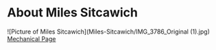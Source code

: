 # About Miles Sitcawich
![Picture of Miles Sitcawich](Miles-Sitcawich/IMG_3786_Original (1).jpg)
[Mechanical Page](mechanical.md)
